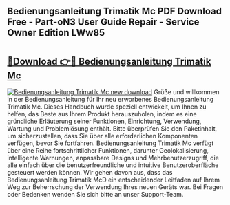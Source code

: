 ## Bedienungsanleitung Trimatik Mc PDF Download Free - Part-oN3 User Guide Repair - Service Owner Edition LWw85

# <h2><a href="http://df5rwtf.blite.top/?on=Bedienungsanleitung+Trimatik+Mc">🔗Download 👉🔴 Bedienungsanleitung Trimatik Mc</a></h2>

[![Bedienungsanleitung Trimatik Mc new download](https://i.imgur.com/lujVjoI.png)](http://df5rwtf.blite.top/?on=Bedienungsanleitung+Trimatik+Mc)
Grüße und willkommen in der Bedienungsanleitung für Ihr neu erworbenes Bedienungsanleitung Trimatik Mc. Dieses Handbuch wurde speziell entwickelt, um Ihnen zu helfen, das Beste aus Ihrem Produkt herauszuholen, indem es eine gründliche Erläuterung seiner Funktionen, Einrichtung, Verwendung, Wartung und Problemlösung enthält. Bitte überprüfen Sie den Paketinhalt, um sicherzustellen, dass Sie über alle erforderlichen Komponenten verfügen, bevor Sie fortfahren. Bedienungsanleitung Trimatik Mc verfügt über eine Reihe fortschrittlicher Funktionen, darunter Geolokalisierung, intelligente Warnungen, anpassbare Designs und Mehrbenutzerzugriff, die alle einfach über die benutzerfreundliche und intuitive Benutzeroberfläche gesteuert werden können. Wir gehen davon aus, dass das Bedienungsanleitung Trimatik McD ein entscheidender Leitfaden auf Ihrem Weg zur Beherrschung der Verwendung Ihres neuen Geräts war. Bei Fragen oder Bedenken wenden Sie sich bitte an unser Support-Team.
